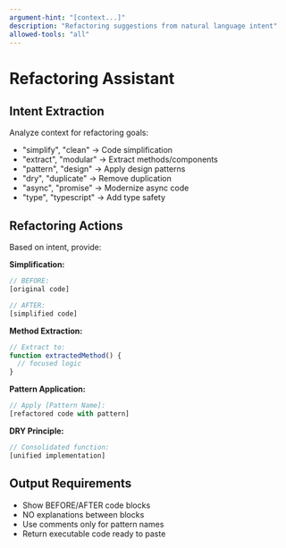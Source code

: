 ```yaml
---
argument-hint: "[context...]"
description: "Refactoring suggestions from natural language intent"
allowed-tools: "all"
---
```


# Refactoring Assistant

<prompt-context>

## Intent Extraction
Analyze context for refactoring goals:
- "simplify", "clean" → Code simplification
- "extract", "modular" → Extract methods/components
- "pattern", "design" → Apply design patterns
- "dry", "duplicate" → Remove duplication
- "async", "promise" → Modernize async code
- "type", "typescript" → Add type safety

## Refactoring Actions

Based on intent, provide:

**Simplification:**
```javascript
// BEFORE:
[original code]

// AFTER:
[simplified code]
```

**Method Extraction:**
```javascript
// Extract to:
function extractedMethod() {
  // focused logic
}
```

**Pattern Application:**
```javascript
// Apply [Pattern Name]:
[refactored code with pattern]
```

**DRY Principle:**
```javascript
// Consolidated function:
[unified implementation]
```

## Output Requirements

- Show BEFORE/AFTER code blocks
- NO explanations between blocks
- Use comments only for pattern names
- Return executable code ready to paste